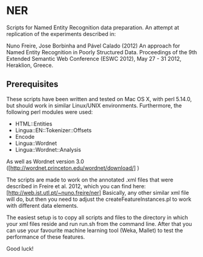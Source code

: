 NER
===

Scripts for Named Entity Recognition data preparation. An attempt at replication of the experiments described in:

Nuno Freire, Jose Borbinha and Pável Calado (2012) An approach for Named Entity Recognition in Poorly Structured Data. Proceedings of the 9th Extended Semantic Web Conference (ESWC 2012), May 27 - 31 2012, Heraklion, Greece. 

Prerequisites
--

These scripts have been written and tested on Mac OS X, with perl 5.14.0, but should work in similar Linux/UNIX environments. Furthermore, the following perl modules were used:

- HTML::Entities
- Lingua::EN::Tokenizer::Offsets
- Encode
- Lingua::Wordnet
- Lingua::Wordnet::Analysis

As well as Wordnet version 3.0 ([http://wordnet.princeton.edu/wordnet/download/] )

The scripts are made to work on the annotated .xml files that were described in Freire et al. 2012, which you can find here: [http://web.ist.utl.pt/~nuno.freire/ner]
Basically, any other similar xml file will do, but then you need to adjust the createFeatureInstances.pl to work with different data elements. 

The easiest setup is to copy all scripts and files to the directory in which your xml files reside and run run.sh from the command line. After that you can use your favourite machine learning tool (Weka, Mallet) to test the performance of these features. 

Good luck!
